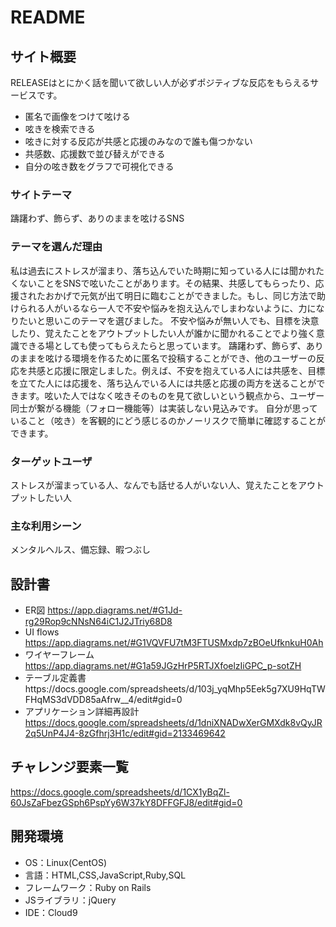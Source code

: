 # README

## サイト概要
RELEASEはとにかく話を聞いて欲しい人が必ずポジティブな反応をもらえるサービスです。
- 匿名で画像をつけて呟ける
- 呟きを検索できる
- 呟きに対する反応が共感と応援のみなので誰も傷つかない
- 共感数、応援数で並び替えができる
- 自分の呟き数をグラフで可視化できる

### サイトテーマ
躊躇わず、飾らず、ありのままを呟けるSNS

### テーマを選んだ理由
私は過去にストレスが溜まり、落ち込んでいた時期に知っている人には聞かれたくないことをSNSで呟いたことがあります。その結果、共感してもらったり、応援されたおかげで元気が出て明日に臨むことができました。もし、同じ方法で助けられる人がいるなら一人で不安や悩みを抱え込んでしまわないように、力になりたいと思いこのテーマを選びました。
不安や悩みが無い人でも、目標を決意したり、覚えたことをアウトプットしたい人が誰かに聞かれることでより強く意識できる場としても使ってもらえたらと思っています。
躊躇わず、飾らず、ありのままを呟ける環境を作るために匿名で投稿することができ、他のユーザーの反応を共感と応援に限定しました。例えば、不安を抱えている人には共感を、目標を立てた人には応援を、落ち込んでいる人には共感と応援の両方を送ることができます。呟いた人ではなく呟きそのものを見て欲しいという観点から、ユーザー同士が繋がる機能（フォロー機能等）は実装しない見込みです。
自分が思っていること（呟き）を客観的にどう感じるのかノーリスクで簡単に確認することができます。

### ターゲットユーザ
ストレスが溜まっている人、なんでも話せる人がいない人、覚えたことをアウトプットしたい人

### 主な利用シーン
メンタルヘルス、備忘録、暇つぶし

## 設計書
- ER図
https://app.diagrams.net/#G1Jd-rg29Rop9cNNsN64iC1J2JTriy68D8
- UI flows
https://app.diagrams.net/#G1VQVFU7tM3FTUSMxdp7zBOeUfknkuH0Ah
- ワイヤーフレーム
https://app.diagrams.net/#G1a59JGzHrP5RTJXfoelzIiGPC_p-sotZH
- テーブル定義書https://docs.google.com/spreadsheets/d/103j_yqMhp5Eek5g7XU9HqTWFHqMS3dVDD85aAfrw__4/edit#gid=0
- アプリケーション詳細再設計
https://docs.google.com/spreadsheets/d/1dniXNADwXerGMXdk8vQyJR2q5UnP4J4-8zGfhrj3H1c/edit#gid=2133469642


## チャレンジ要素一覧
https://docs.google.com/spreadsheets/d/1CX1yBqZl-60JsZaFbezGSph6PspYy6W37kY8DFFGFJ8/edit#gid=0

## 開発環境
- OS：Linux(CentOS)
- 言語：HTML,CSS,JavaScript,Ruby,SQL
- フレームワーク：Ruby on Rails
- JSライブラリ：jQuery
- IDE：Cloud9
